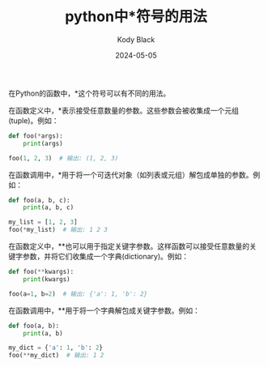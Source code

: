 ﻿---
layout:     post
title:      python中*符号的用法
subtitle:   
date:       2024-05-05
author:     Kody Black
header-img: img/post-bg-normal.jpg
catalog: true
tags:
    - 基础
---

在Python的函数中，*这个符号可以有不同的用法。

在函数定义中，*表示接受任意数量的参数。这些参数会被收集成一个元组(tuple)。例如：

```python
def foo(*args):
    print(args)

foo(1, 2, 3)  # 输出: (1, 2, 3)
```


在函数调用中，*用于将一个可迭代对象（如列表或元组）解包成单独的参数。例如：

```python
def foo(a, b, c):
    print(a, b, c)

my_list = [1, 2, 3]
foo(*my_list)  # 输出: 1 2 3
```


在函数定义中，**也可以用于指定关键字参数。这样函数可以接受任意数量的关键字参数，并将它们收集成一个字典(dictionary)。例如：

```python
def foo(**kwargs):
    print(kwargs)

foo(a=1, b=2)  # 输出: {'a': 1, 'b': 2}
```


在函数调用中，**用于将一个字典解包成关键字参数。例如：

```python
def foo(a, b):
    print(a, b)

my_dict = {'a': 1, 'b': 2}
foo(**my_dict)  # 输出: 1 2
```

